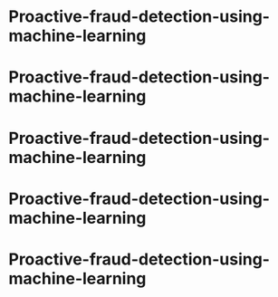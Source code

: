 # Proactive-fraud-detection-using-machine-learning
# Proactive-fraud-detection-using-machine-learning
# Proactive-fraud-detection-using-machine-learning
# Proactive-fraud-detection-using-machine-learning
# Proactive-fraud-detection-using-machine-learning
